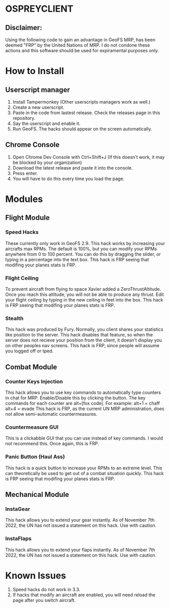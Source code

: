 # OSPREYCLIENT
## Disclaimer:
Using the following code to gain an advantage in GeoFS MRP, has been deemed "FRP" by the United Nations of MRP.
I do not condone these actions and this software should be used for expiramental purposes only.

# How to Install
## Userscript manager
1. Install Tampermonkey (Other userscripts managers work as well.)
2. Create a new userscript.
3. Paste in the code from lastest release. Check the releases page in this repository.
4. Say the userscript and enable it.
5. Run GeoFS. The hacks should appear on the screen automatically.

## Chrome Console
1. Open Chrome Dev Console with Ctrl+Shift+J (If this doesn't work, it may be blocked by your organization)
2. Download the latest release and paste it into the console.
3. Press enter.
4. You will have to do this every time you load the page.

# Modules
## Flight Module
### Speed Hacks
These currently only work in GeoFS 2.9. This hack works by increasing your aircrafts max RPMs.
The default is 100%, but you can modify your RPMs anywhere from 0 to 100 percent.
You can do this by dragging the slider, or typing in a percentage into the text box.
This hack is FRP seeing that modifing your planes stats is FRP.

### Flight Ceiling
To prevent aircraft from flying to space Xavier added a ZeroThrustAltitude. Once you reach this altitude, you will not be able to produce any thrust.
Edit your flight ceiling by typing in the new ceiling in feet into the box.
This hack is FRP seeing that modifing your planes stats is FRP.

### Stealth
This hack was produced by Fury.
Normally, you client shares your statistics like position to the server. This hack disables that feature, so when the server does not recieve your position from the client,
it doesn't display you on other peoples nav screens. This hack is FRP, since people will assume you logged off or tped.

## Combat Module
### Counter Keys Injection
This hack allows you to use key commands to automatically type counters in chat for MRP.
Enable/Disable this by clicking the button.
The key commands for each counter are alt+[fox code].
For example:
alt+1 = chaff
alt+4 = evade
This hack is FRP, as the current UN MRP administration, does not allow semi-automatic countermeasures.

### Countermeasure GUI
This is a clickabble GUI that you can use instead of key commands. I would not recommend this.
Once again, this is FRP.

### Panic Button (Haul Ass)
This hack is a quick button to increase your RPMs to an extreme level. This can theoretically be used to get out of a combat situation quickly.
This hack is FRP seeing that modifing your planes stats is FRP.

## Mechanical Module
### InstaGear
This hack allows you to extend your gear instantly.
As of November 7th 2022, the UN has not issued a statement on this hack. Use with caution.

### InstaFlaps
This hack allows you to extend your flaps instantly.
As of November 7th 2022, the UN has not issued a statement on this hack. Use with caution.

# Known Issues
1. Speed hacks do not work in 3.3.
2. If hacks that modify an aircraft are enabled, you will need reload the page after you switch aircraft.
